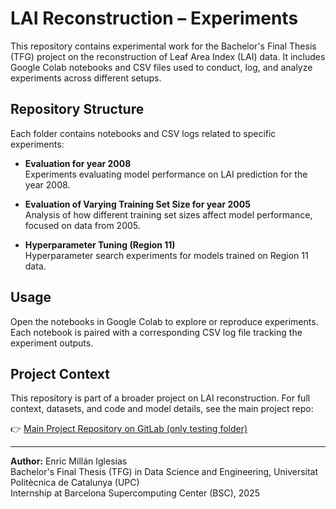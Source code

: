 # LAI Reconstruction – Experiments

This repository contains experimental work for the Bachelor's Final Thesis (TFG) project on the reconstruction of Leaf Area Index (LAI) data. It includes Google Colab notebooks and CSV files used to conduct, log, and analyze experiments across different setups.

## Repository Structure

Each folder contains notebooks and CSV logs related to specific experiments:

- **Evaluation for year 2008**  
  Experiments evaluating model performance on LAI prediction for the year 2008.

- **Evaluation of Varying Training Set Size for year 2005**  
  Analysis of how different training set sizes affect model performance, focused on data from 2005.

- **Hyperparameter Tuning (Region 11)**  
  Hyperparameter search experiments for models trained on Region 11 data.

## Usage

Open the notebooks in Google Colab to explore or reproduce experiments. Each notebook is paired with a corresponding CSV log file tracking the experiment outputs.

## Project Context

This repository is part of a broader project on LAI reconstruction. For full context, datasets, and code and model details, see the main project repo:

👉 [Main Project Repository on GitLab (only testing folder)](https://earth.bsc.es/gitlab/ces/ai4land_public/-/tree/TFG_Enric_2025/CERISE/ml/LAI/testing)

---

**Author:** Enric Millán Iglesias  
Bachelor's Final Thesis (TFG) in Data Science and Engineering, Universitat Politècnica de Catalunya (UPC)  
Internship at Barcelona Supercomputing Center (BSC), 2025
